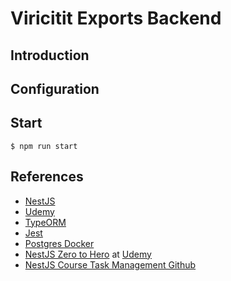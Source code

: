 # Viricitit Exports Backend

## Introduction

## Configuration

## Start

```
$ npm run start
```

## References

* [NestJS](https://nestjs.com)
* [Udemy](https://www.udemy.com)
* [TypeORM](https://typeorm.io)
* [Jest](https://jestjs.io)
* [Postgres Docker](https://hub.docker.com/_/postgres)
* [NestJS Zero to Hero](https://www.udemy.com/course/nestjs-zero-to-hero) at [Udemy](https://www.udemy.com)
* [NestJS Course Task Management Github](https://github.com/arielweinberger/nestjs-course-task-management)
